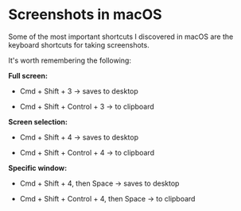 # Screenshots in macOS

Some of the most important shortcuts I discovered in macOS are the keyboard shortcuts for taking screenshots.

It's worth remembering the following:

**Full screen:**

- Cmd + Shift + 3 → saves to desktop

- Cmd + Shift + Control + 3 → to clipboard

**Screen selection:**

- Cmd + Shift + 4 → saves to desktop

- Cmd + Shift + Control + 4 → to clipboard

**Specific window:**

- Cmd + Shift + 4, then Space → saves to desktop

- Cmd + Shift + Control + 4, then Space → to clipboard


